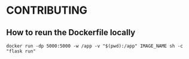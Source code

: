 # CONTRIBUTING

## How to reun the Dockerfile locally

```
docker run -dp 5000:5000 -w /app -v "$(pwd):/app" IMAGE_NAME sh -c "flask run"

